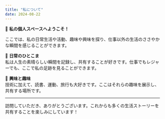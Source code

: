 ```yaml
---
title: "私について"
date: 2024-08-22
---
```


👋 **私の個人スペースへようこそ！**

ここでは、私の日常生活や活動、趣味や興味を探り、仕事以外の生活のささやかな瞬間を感じることができます。

📝 **日常のひとこま**  
私は人生の素晴らしい瞬間を記録し、共有することが好きです。仕事でもレジャーでも、ここで私の足跡を見ることができます。

🌟 **興味と趣味**  
技術に加えて、読書、運動、旅行も大好きです。ここはそれらの趣味を展示し、共有する場所です。

---

訪問していただき、ありがとうございます。これからも多くの生活ストーリーを共有することを楽しみにしています！
